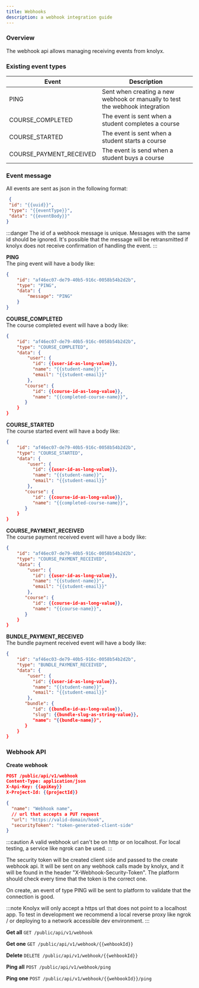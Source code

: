```yaml
---
title: Webhooks
description: a webhook integration guide
---
```


### Overview

The webhook api allows managing receiving events from knolyx.

### Existing event types

| Event                   | Description                                                                  |
|-------------------------|------------------------------------------------------------------------------|
| PING                    | Sent when creating a new webhook or manually to test the webhook integration |
 | COURSE_COMPLETED        | The event is sent when a student completes a course                          |
 | COURSE_STARTED          | The event is sent when a student starts a course                             |
 | COURSE_PAYMENT_RECEIVED | The event is send when a student buys a course                               |

### Event message
All events are sent as json in the following format:
```json
 {
 "id": "{{uuid}}",
 "type": "{{eventType}}",
 "data": "{{eventBody}}"
}
```

:::danger
The id of a webhook message is unique. Messages with the same id should be ignored. It's possible that the
message will be retransmitted if knolyx does not receive confirmation of handling the event.
:::

**PING** <br />
The ping event will have a body like:
``` json
{
    "id": "af46ec07-de79-40b5-916c-0058b54b2d2b",
    "type": "PING",
    "data": {
        "message": "PING"
    }
}
```

**COURSE_COMPLETED** <br />
The course completed event will have a body like:
``` json
{
    "id": "af46ec07-de79-40b5-916c-0058b54b2d2b",
    "type": "COURSE_COMPLETED",
    "data": {
        "user": {
          "id": {{user-id-as-long-value}},
          "name": "{{student-name}}",
          "email": "{{student-email}}"
        },
       "course": {
          "id": {{course-id-as-long-value}},
          "name": "{{completed-course-name}}",
       }
    }
}
```

**COURSE_STARTED** <br />
The course started event will have a body like:
``` json
{
    "id": "af46ec07-de79-40b5-916c-0058b54b2d2b",
    "type": "COURSE_STARTED",
    "data": {
        "user": {
          "id": {{user-id-as-long-value}},
          "name": "{{student-name}}",
          "email": "{{student-email}}"
        },
       "course": {
          "id": {{course-id-as-long-value}},
          "name": "{{completed-course-name}}",
       }
    }
}
```

**COURSE_PAYMENT_RECEIVED** <br />
The course payment received event will have a body like:
``` json
{
    "id": "af46ec07-de79-40b5-916c-0058b54b2d2b",
    "type": "COURSE_PAYMENT_RECEIVED",
    "data": {
        "user": {
          "id": {{user-id-as-long-value}},
          "name": "{{student-name}}",
          "email": "{{student-email}}"
        },
       "course": {
          "id": {{course-id-as-long-value}},
          "name": "{{course-name}}",
       }
    }
}
```

**BUNDLE_PAYMENT_RECEIVED** <br />
The bundle payment received event will have a body like:
``` json
{
    "id": "af46ec03-de79-40b5-916c-0058b54b2d2b",
    "type": "BUNDLE_PAYMENT_RECEIVED",
    "data": {
        "user": {
          "id": {{user-id-as-long-value}},
          "name": "{{student-name}}",
          "email": "{{student-email}}"
        },
       "bundle": {
          "id": {{bundle-id-as-long-value}},
          "slug": {{bundle-slug-as-string-value}},
          "name": "{{bundle-name}}",
       }
    }
}
```

### Webhook API

**Create webhook**
``` json
POST /public/api/v1/webhook
Content-Type: application/json
X-Api-Key: {{apiKey}}
X-Project-Id: {{projectId}}

{
  "name": "Webhook name",
  // url that accepts a PUT request
  "url": "https://valid-domain/hook",
  "securityToken": "token-generated-client-side"
}
```

:::caution
A valid webhook url can't be on http or on localhost. For local testing, a service like ngrok can be used.
:::

The security token will be created client side and passed to the create webhook api.
It will be sent on any webhook calls made by knolyx, and it will be found in the header "X-Webhook-Security-Token".
The platform should check every time that the token is the correct one.

On create, an event of type PING will be sent to platform to validate that the connection is good.


:::note
Knolyx will only accept a https url that does not point to a localhost app. 
To test in development we recommend a local reverse proxy like ngrok / or deploying to a network accessible dev environment.
:::

**Get all**
`GET /public/api/v1/webhook`

**Get one**
`GET /public/api/v1/webhook/{{wehbookId}}`

**Delete**
`DELETE /public/api/v1/webhook/{{wehbookId}}`

**Ping all**
`POST /public/api/v1/webhook/ping`

**Ping one**
`POST /public/api/v1/webhook/{{wehbookId}}/ping`


